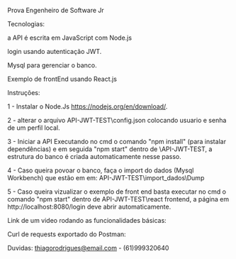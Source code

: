 Prova Engenheiro de Software Jr

Tecnologias:

a API é escrita em JavaScript com Node.js 

login usando autenticação JWT.

Mysql para gerenciar o banco.

Exemplo de frontEnd usando React.js 

Instruções:

1 - Instalar o Node.Js https://nodejs.org/en/download/.

2 - alterar o arquivo  API-JWT-TEST\config.json colocando usuario e senha de um perfil local.

3 - Iniciar a API Executando no cmd o comando "npm install" (para instalar dependências) e em seguida "npm start" dentro de \API-JWT-TEST, a estrutura do banco é criada automaticamente nesse passo.

4 - Caso queira povoar o banco, faça o import do dados (Mysql Workbench) que estão em em: API-JWT-TEST\import_dados\Dump

5 - Caso queira vizualizar o exemplo de front end basta executar no cmd o comando "npm start" dentro de API-JWT-TEST\react frontend, a página em http://localhost:8080/login deve abrir automaticamente.

Link de um video rodando as funcionalidades básicas: 

Curl de requests exportado do Postman:

Duvidas: thiagorodrigues@email.com  -  (61)999320640
